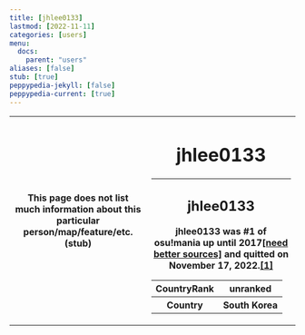 ```yaml
---
title: [jhlee0133]
lastmod: [2022-11-11]
categories: [users]
menu:
  docs:
    parent: "users"
aliases: [false]
stub: [true]
peppypedia-jekyll: [false]
peppypedia-current: [true]
---
```

<table>
<tbody><tr>
<th>
This page does not list much information about this particular person/map/feature/etc. (stub)
</th><th>

# jhlee0133

---
## jhlee0133

jhlee0133 was #1 of osu!mania up until 2017<a href="https://www.reddit.com/r/osugame/comments/62r7vh/jhlee0l33_is_now_1_in_osumania_ranking_taking/">[need better sources]</a> and quitted on November 17, 2022.<a href="https://osu.ppy.sh/users/140148">[1]</a>

<table>
<tbody><tr>
<th>
CountryRank
</th><th>
unranked
</th></tr><tr>
<th>
Country
</th><th>
South Korea</th></tr></tbody></table>

</th></tr></tbody></table>
